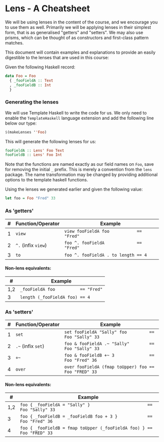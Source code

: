 # Lens - A Cheatsheet

We will be using lenses in the content of the course, and we encourage you to
use them as well. Primarily we will be applying lenses in their simplest form,
that is as generalised "getters" and "setters". We may also use prisms, which
can be thought of as constructors and first-class pattern matches. 

This document will contain examples and explanations to provide an easily
digestible to the lenses that are used in this course:

Given the following Haskell record:

```haskell
data Foo = Foo
  { _fooFieldA :: Text
  , _fooFieldB :: Int
  }
```

### Generating the lenses

We will use Template Haskell to write the code for us. We only need to enable
the `TemplateHaskell` language extension and add the following line below our
type:

```haskell
$(makeLenses ''Foo)
```

This will generate the following lenses for us:

```haskell
fooFieldA :: Lens' Foo Text
fooFieldB :: Lens' Foo Int
```

Note that the functions are named exactly as our field names on `Foo`, save for
removing the initial `_` prefix. This is merely a convention from the `lens`
package. The name transformation may be changed by providing additional options
to the template haskell functions.

Using the lenses we generated earlier and given the following value:

```haskell
let foo = Foo "Fred" 33
```

### As 'getters'

| # | Function/Operator   | Example                                  |
|---|---------------------|------------------------------------------|
| 1 | `view`              | `view fooFieldA foo           == "Fred"` |
| 2 | `^.` (infix `view`) | `foo ^. fooFieldA             == "Fred"` |
| 3 | `to`                | `foo ^. fooFieldA . to length == 4`      |

#### Non-lens equivalents:

| #   | Example                             |
|-----|-------------------------------------|
| 1,2 | `_fooFieldA foo          == "Fred"` |
| 3   | `length (_fooFieldA foo) == 4`      |

### As 'setters'

| # | Function/Operator  | Example                                               |
|---|--------------------|-------------------------------------------------------|
| 1 | `set`              | `set fooFieldA "Sally" foo         == Foo "Sally" 33` |
| 2 | `.~` (infix `set`) | `foo & fooFieldA .~ "Sally"        == Foo "Sally" 33` |
| 3 | `+~`               | `foo & fooFieldB +~ 3              == Foo "Fred" 36`  |
| 4 | `over`             | `over fooFieldA (fmap toUpper) foo == Foo "FRED" 33`  |

#### Non-lens equivalents:

|   # | Example                                                                |
|-----|------------------------------------------------------------------------|
| 1,2 | `foo { _fooFieldA = "Sally" }                       == Foo "Sally" 33` |
|   3 | `foo { _fooFieldB = _fooFieldB foo + 3 }            == Foo "Fred" 36`  |
|   4 | `foo { _fooFieldB = fmap toUpper (_fooFieldA foo) } == Foo "FRED" 33`  |
